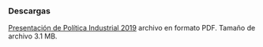 
### Descargas

[Presentación de Política Industrial 2019](politica-industrial/presentacion-politica-industrial-2019-12-04.pdf) archivo en formato PDF. Tamaño de archivo 3.1 MB.
